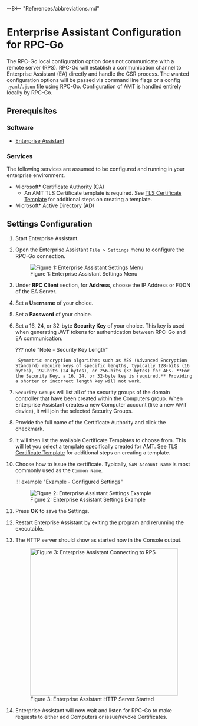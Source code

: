 --8<-- "References/abbreviations.md"

# Enterprise Assistant Configuration for RPC-Go

The RPC-Go local configuration option does not communicate with a remote server (RPS). RPC-Go will establish a communication channel to Enterprise Assistant (EA) directly and handle the CSR process. The wanted configuration options will be passed via command line flags or a config `.yaml`/`.json` file using RPC-Go. Configuration of AMT is handled entirely locally by RPC-Go.

## Prerequisites

### Software

- [Enterprise Assistant](../overview.md)

### Services

The following services are assumed to be configured and running in your enterprise environment.

- Microsoft* Certificate Authority (CA)
    - An AMT TLS Certificate template is required. See [TLS Certificate Template](../tlsCertTemplate.md) for additional steps on creating a template.
- Microsoft* Active Directory (AD)

## Settings Configuration

1. Start Enterprise Assistant.

2. Open the Enterprise Assistant `File > Settings` menu to configure the RPC-Go connection.

    <figure class="figure-image">
        <img src="..\..\..\..\assets\images\EA_SettingsEmpty.png" alt="Figure 1: Enterprise Assistant Settings Menu">
        <figcaption>Figure 1: Enterprise Assistant Settings Menu</figcaption>
    </figure>

3. Under **RPC Client** section, for **Address**, choose the IP Address or FQDN of the EA Server.

4. Set a **Username** of your choice.

5. Set a **Password** of your choice.

6. Set a 16, 24, or 32-byte **Security Key** of your choice. This key is used when generating JWT tokens for authentication between RPC-Go and EA communication.

    ??? note "Note - Security Key Length"

        Symmetric encryption algorithms such as AES (Advanced Encryption Standard) require keys of specific lengths, typically 128-bits (16 bytes), 192-bits (24 bytes), or 256-bits (32 bytes) for AES. **For the Security Key, a 16, 24, or 32-byte key is required.** Providing a shorter or incorrect length key will not work.

7. `Security Groups` will list all of the security groups of the domain controller that have been created within the Computers group. When Enterprise Assistant creates a new Computer account (like a new AMT device), it will join the selected Security Groups.

8. Provide the full name of the Certificate Authority and click the checkmark.

9. It will then list the available Certificate Templates to choose from. This will let you select a template specifically created for AMT. See [TLS Certificate Template](../tlsCertTemplate.md) for additional steps on creating a template.

10. Choose how to issue the certificate. Typically, `SAM Account Name` is most commonly used as the `Common Name`.

    !!! example "Example - Configured Settings"
        <figure class="figure-image">
            <img src="..\..\..\..\assets\images\EA_RPCSettingsFull.png" alt="Figure 2: Enterprise Assistant Settings Example">
            <figcaption>Figure 2: Enterprise Assistant Settings Example</figcaption>
        </figure>

11. Press **OK** to save the Settings.

12. Restart Enterprise Assistant by exiting the program and rerunning the executable.

13. The HTTP server should show as started now in the Console output.

    <figure class="figure-image">
        <img width=400px src="..\..\..\..\assets\images\EA_RPCHTTPStart.png" alt="Figure 3: Enterprise Assistant Connecting to RPS">
        <figcaption>Figure 3: Enterprise Assistant HTTP Server Started</figcaption>
    </figure>

14. Enterprise Assistant will now wait and listen for RPC-Go to make requests to either add Computers or issue/revoke Certificates.

<br>